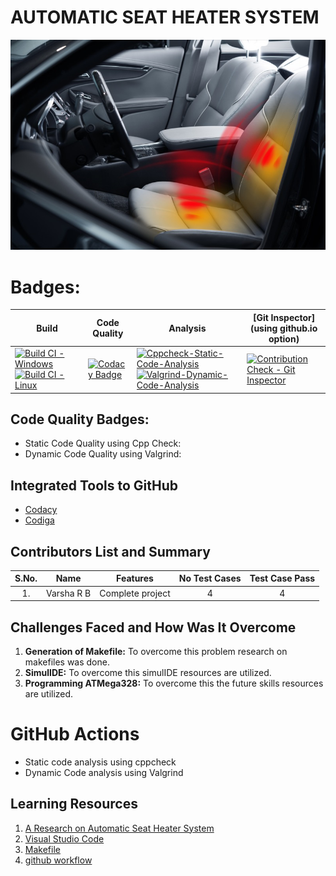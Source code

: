 # AUTOMATIC SEAT HEATER SYSTEM

![image](https://github.com/Varsha-5/M2_Project_2022/blob/main/Heated-Car-Seats-3.jpg)

# Badges:
Build | Code Quality | Analysis | [Git Inspector](using github.io option)
------|----------|-------|--------------
[![Build CI - Windows](https://github.com/Varsha-5/M2_Automatic_Seat_Heater_System/actions/workflows/Build-Windows.yml/badge.svg)](https://github.com/Varsha-5/M2_Automatic_Seat_Heater_System/actions/workflows/Build-Windows.yml) [![Build CI -Linux](https://github.com/Varsha-5/M2_Automatic_Seat_Heater_System/actions/workflows/Build_CI_Linux.yml/badge.svg)](https://github.com/Varsha-5/M2_Automatic_Seat_Heater_System/actions/workflows/Build_CI_Linux.yml) |[![Codacy Badge](https://app.codacy.com/project/badge/Grade/261c472972b54835aeac427b31ed3a73)](https://www.codacy.com/gh/Varsha-5/M2_Automatic_Seat_Heater_System/dashboard?utm_source=github.com&amp;utm_medium=referral&amp;utm_content=Varsha-5/M2_Automatic_Seat_Heater_System&amp;utm_campaign=Badge_Grade) | [![Cppcheck-Static-Code-Analysis](https://github.com/Varsha-5/M2_Automatic_Seat_Heater_System/actions/workflows/CodeQuality.yml/badge.svg)](https://github.com/Varsha-5/M2_Automatic_Seat_Heater_System/actions/workflows/CodeQuality.yml) [![Valgrind-Dynamic-Code-Analysis](https://github.com/Varsha-5/M2_Automatic_Seat_Heater_System/actions/workflows/Valgrind.yml/badge.svg)](https://github.com/Varsha-5/M2_Automatic_Seat_Heater_System/actions/workflows/Valgrind.yml) | [![Contribution Check - Git Inspector](https://github.com/Varsha-5/M2_Automatic_Seat_Heater_System/actions/workflows/Gitinspector.yml/badge.svg)](https://github.com/Varsha-5/M2_Automatic_Seat_Heater_System/actions/workflows/Gitinspector.yml)

## Code Quality Badges:
 * Static Code Quality using Cpp Check:
 * Dynamic Code Quality using Valgrind:


## Integrated Tools to GitHub

*  [Codacy](https://www.codacy.com/)
*  [Codiga](https://app.codiga.io/home)

## Contributors List and Summary

|S.No. |  Name   |    Features    |No Test Cases|Test Case Pass|
|:---:|:---:|:---:|:---:|:---:|
|1. | Varsha R B  | Complete project   | 4   | 4    |
    

## Challenges Faced and How Was It Overcome

1. **Generation of Makefile:** To overcome this problem research on makefiles was done.
2. **SimulIDE:** To overcome this simulIDE resources are utilized.
3. **Programming ATMega328:** To overcome this the future skills resources are utilized.

# GitHub Actions

* Static code analysis using cppcheck
* Dynamic Code analysis using Valgrind


## Learning Resources
1. [A Research on Automatic Seat Heater System](https://www.bockmansautocare.com/how-do-heated-seats-work)
2. [Visual Studio Code](https://flaviocopes.com/vscode/)
3. [Makefile](https://makefiletutorial.com)
4. [github workflow](https://docs.github.com/en/actions/learn-github-action)
 
